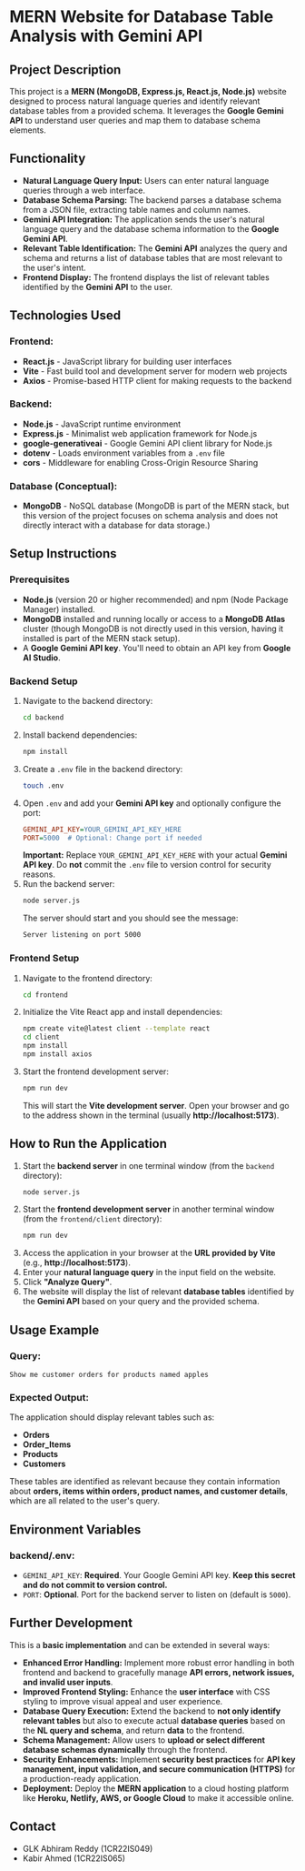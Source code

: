 # MERN Website for Database Table Analysis with Gemini API

## Project Description

This project is a **MERN (MongoDB, Express.js, React.js, Node.js)** website designed to process natural language queries and identify relevant database tables from a provided schema. It leverages the **Google Gemini API** to understand user queries and map them to database schema elements.

## Functionality

- **Natural Language Query Input:** Users can enter natural language queries through a web interface.
- **Database Schema Parsing:** The backend parses a database schema from a JSON file, extracting table names and column names.
- **Gemini API Integration:** The application sends the user's natural language query and the database schema information to the **Google Gemini API**.
- **Relevant Table Identification:** The **Gemini API** analyzes the query and schema and returns a list of database tables that are most relevant to the user's intent.
- **Frontend Display:** The frontend displays the list of relevant tables identified by the **Gemini API** to the user.

## Technologies Used

### **Frontend:**
- **React.js** - JavaScript library for building user interfaces
- **Vite** - Fast build tool and development server for modern web projects
- **Axios** - Promise-based HTTP client for making requests to the backend

### **Backend:**
- **Node.js** - JavaScript runtime environment
- **Express.js** - Minimalist web application framework for Node.js
- **google-generativeai** - Google Gemini API client library for Node.js
- **dotenv** - Loads environment variables from a `.env` file
- **cors** - Middleware for enabling Cross-Origin Resource Sharing

### **Database (Conceptual):**
- **MongoDB** - NoSQL database (MongoDB is part of the MERN stack, but this version of the project focuses on schema analysis and does not directly interact with a database for data storage.)



## Setup Instructions

### **Prerequisites**

- **Node.js** (version 20 or higher recommended) and npm (Node Package Manager) installed.
- **MongoDB** installed and running locally or access to a **MongoDB Atlas** cluster (though MongoDB is not directly used in this version, having it installed is part of the MERN stack setup).
- A **Google Gemini API key**. You'll need to obtain an API key from **Google AI Studio**.

### **Backend Setup**

1. Navigate to the backend directory:
   ```bash
   cd backend
   ```
2. Install backend dependencies:
   ```bash
   npm install
   ```
3. Create a `.env` file in the backend directory:
   ```bash
   touch .env
   ```
4. Open `.env` and add your **Gemini API key** and optionally configure the port:
   ```ini
   GEMINI_API_KEY=YOUR_GEMINI_API_KEY_HERE
   PORT=5000  # Optional: Change port if needed
   ```
   **Important:** Replace `YOUR_GEMINI_API_KEY_HERE` with your actual **Gemini API key**. Do **not** commit the `.env` file to version control for security reasons.
5. Run the backend server:
   ```bash
   node server.js
   ```
   The server should start and you should see the message:
   ```bash
   Server listening on port 5000
   ```

### **Frontend Setup**

1. Navigate to the frontend directory:
   ```bash
   cd frontend
   ```
2. Initialize the Vite React app and install dependencies:
   ```bash
   npm create vite@latest client --template react
   cd client
   npm install
   npm install axios
   ```
3. Start the frontend development server:
   ```bash
   npm run dev
   ```
   This will start the **Vite development server**. Open your browser and go to the address shown in the terminal (usually **http://localhost:5173**).

## How to Run the Application

1. Start the **backend server** in one terminal window (from the `backend` directory):
   ```bash
   node server.js
   ```
2. Start the **frontend development server** in another terminal window (from the `frontend/client` directory):
   ```bash
   npm run dev
   ```
3. Access the application in your browser at the **URL provided by Vite** (e.g., **http://localhost:5173**).
4. Enter your **natural language query** in the input field on the website.
5. Click **"Analyze Query"**.
6. The website will display the list of relevant **database tables** identified by the **Gemini API** based on your query and the provided schema.

## Usage Example

### **Query:**
```plaintext
Show me customer orders for products named apples
```

### **Expected Output:**
The application should display relevant tables such as:
- **Orders**
- **Order_Items**
- **Products**
- **Customers**

These tables are identified as relevant because they contain information about **orders, items within orders, product names, and customer details**, which are all related to the user's query.

## Environment Variables

### **backend/.env:**
- `GEMINI_API_KEY`: **Required**. Your Google Gemini API key. **Keep this secret and do not commit to version control.**
- `PORT`: **Optional**. Port for the backend server to listen on (default is `5000`).

## Further Development

This is a **basic implementation** and can be extended in several ways:

- **Enhanced Error Handling:** Implement more robust error handling in both frontend and backend to gracefully manage **API errors, network issues, and invalid user inputs**.
- **Improved Frontend Styling:** Enhance the **user interface** with CSS styling to improve visual appeal and user experience.
- **Database Query Execution:** Extend the backend to **not only identify relevant tables** but also to execute actual **database queries** based on the **NL query and schema**, and return **data** to the frontend.
- **Schema Management:** Allow users to **upload or select different database schemas dynamically** through the frontend.
- **Security Enhancements:** Implement **security best practices** for **API key management, input validation, and secure communication (HTTPS)** for a production-ready application.
- **Deployment:** Deploy the **MERN application** to a cloud hosting platform like **Heroku, Netlify, AWS, or Google Cloud** to make it accessible online.

## Contact
- GLK Abhiram Reddy (1CR22IS049)
- Kabir Ahmed (1CR22IS065)
